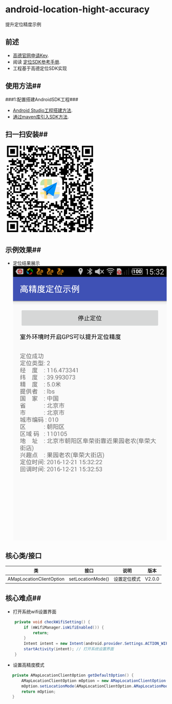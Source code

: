 # android-location-hight-accuracy
提升定位精度示例

## 前述 ##
- [高德官网申请Key](http://lbs.amap.com/dev/#/).
- 阅读
  [定位SDK参考手册](http://a.amap.com/lbs/static/unzip/Android_Location_Doc/index.html).
- 工程基于高德定位SDK实现

## 使用方法##
###1:配置搭建AndroidSDK工程###
- [Android Studio工程搭建方法](http://lbs.amap.com/api/android-sdk/guide/creat-project/android-studio-creat-project/#add-jars).
- [通过maven库引入SDK方法](http://lbsbbs.amap.com/forum.php?mod=viewthread&tid=18786).

## 扫一扫安装##

 ![Screenshot](https://github.com/amap-demo/android-drive-route-plan/blob/master/resource/download.png)

## 示例效果##

 - 定位结果展示
 ![Screenshot](https://github.com/amap-demo/android-location-hight-accuracy/blob/master/resource/Screenshot.png?raw=true)
 
 ## 核心类/接口 ##
| 类    | 接口  | 说明   | 版本  |
| -----|:-----:|:-----:|:-----:|
|AMapLocationClientOption|	setLocationMode()|设置定位模式|V2.0.0|

## 核心难点##
- 打开系统wifi设置界面

```java
    private void checkWifiSetting() {
        if (mWifiManager.isWifiEnabled()) {
            return;
        }
        Intent intent = new Intent(android.provider.Settings.ACTION_WIFI_SETTINGS);
        startActivity(intent); // 打开系统设置界面
    }
```

- 设置高精度模式
 
 ```java
    private AMapLocationClientOption getDefaultOption() {
        AMapLocationClientOption mOption = new AMapLocationClientOption();
        mOption.setLocationMode(AMapLocationClientOption.AMapLocationMode.Hight_Accuracy);//设置为高精度模式提升定位精度
        return mOption;
    }
 ```
